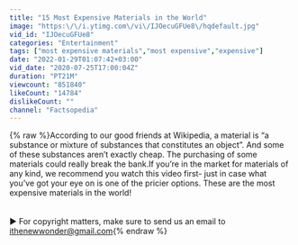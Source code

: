 ```yaml
---
title: "15 Most Expensive Materials in the World"
image: "https:\/\/i.ytimg.com\/vi\/IJOecuGFUe8\/hqdefault.jpg"
vid_id: "IJOecuGFUe8"
categories: "Entertainment"
tags: ["most expensive materials","most expensive","expensive"]
date: "2022-01-29T01:07:42+03:00"
vid_date: "2020-07-25T17:00:04Z"
duration: "PT21M"
viewcount: "851840"
likeCount: "14784"
dislikeCount: ""
channel: "Factsopedia"
---
```

{% raw %}According to our good friends at Wikipedia, a material is “a substance or mixture of substances that constitutes an object”. And some of these substances aren’t exactly cheap. The purchasing of some materials could really break the bank.If you’re in the market for materials of any kind, we recommend you watch this video first- just in case what you’ve got your eye on is one of the pricier options. These are the most expensive materials in the world! <br /><br /><br />► For copyright matters, make sure to send us an email to ithenewwonder@gmail.com{% endraw %}
